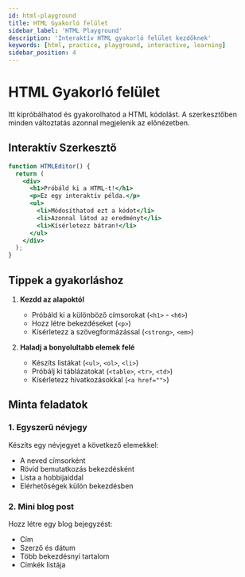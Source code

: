 ```yaml
---
id: html-playground
title: HTML Gyakorló felület
sidebar_label: 'HTML Playground'
description: 'Interaktív HTML gyakorló felület kezdőknek'
keywords: [html, practice, playground, interactive, learning]
sidebar_position: 4
---
```


# HTML Gyakorló felület

Itt kipróbálhatod és gyakorolhatod a HTML kódolást. A szerkesztőben minden változtatás azonnal megjelenik az előnézetben.

## Interaktív Szerkesztő

```jsx live
function HTMLEditor() {
  return (
    <div>
      <h1>Próbáld ki a HTML-t!</h1>
      <p>Ez egy interaktív példa.</p>
      <ul>
        <li>Módosíthatod ezt a kódot</li>
        <li>Azonnal látod az eredményt</li>
        <li>Kísérletezz bátran!</li>
      </ul>
    </div>
  );
}
```

## Tippek a gyakorláshoz

1. **Kezdd az alapoktól**
   - Próbáld ki a különböző címsorokat (`<h1>` - `<h6>`)
   - Hozz létre bekezdéseket (`<p>`)
   - Kísérletezz a szövegformázással (`<strong>`, `<em>`)

2. **Haladj a bonyolultabb elemek felé**
   - Készíts listákat (`<ul>`, `<ol>`, `<li>`)
   - Próbálj ki táblázatokat (`<table>`, `<tr>`, `<td>`)
   - Kísérletezz hivatkozásokkal (`<a href="">`)

## Minta feladatok

### 1. Egyszerű névjegy
Készíts egy névjegyet a következő elemekkel:
- A neved címsorként
- Rövid bemutatkozás bekezdésként
- Lista a hobbijaiddal
- Elérhetőségek külön bekezdésben

### 2. Mini blog post
Hozz létre egy blog bejegyzést:
- Cím
- Szerző és dátum
- Több bekezdésnyi tartalom
- Címkék listája